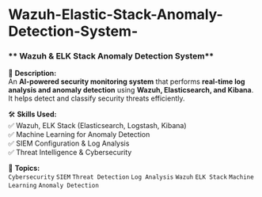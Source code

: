 # Wazuh-Elastic-Stack-Anomaly-Detection-System-
### ** Wazuh & ELK Stack Anomaly Detection System**  
📌 **Description:**  
An **AI-powered security monitoring system** that performs **real-time log analysis and anomaly detection** using **Wazuh, Elasticsearch, and Kibana**. It helps detect and classify security threats efficiently.  

🛠 **Skills Used:**  
✅ Wazuh, ELK Stack (Elasticsearch, Logstash, Kibana)  
✅ Machine Learning for Anomaly Detection  
✅ SIEM Configuration & Log Analysis  
✅ Threat Intelligence & Cybersecurity  

📂 **Topics:**  
`Cybersecurity` `SIEM` `Threat Detection` `Log Analysis` `Wazuh` `ELK Stack` `Machine Learning` `Anomaly Detection`

